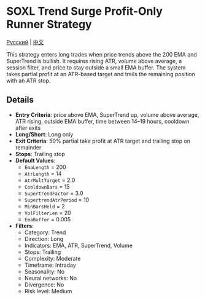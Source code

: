 # SOXL Trend Surge Profit-Only Runner Strategy
[Русский](README_ru.md) | [中文](README_cn.md)

This strategy enters long trades when price trends above the 200 EMA and SuperTrend is bullish. It requires rising ATR, volume above average, a session filter, and price to stay outside a small EMA buffer. The system takes partial profit at an ATR-based target and trails the remaining position with an ATR stop.

## Details

- **Entry Criteria**: price above EMA, SuperTrend up, volume above average, ATR rising, outside EMA buffer, time between 14–19 hours, cooldown after exits
- **Long/Short**: Long only
- **Exit Criteria**: 50% partial take profit at ATR target and trailing stop on remainder
- **Stops**: Trailing stop
- **Default Values**:
  - `EmaLength` = 200
  - `AtrLength` = 14
  - `AtrMultTarget` = 2.0
  - `CooldownBars` = 15
  - `SupertrendFactor` = 3.0
  - `SupertrendAtrPeriod` = 10
  - `MinBarsHeld` = 2
  - `VolFilterLen` = 20
  - `EmaBuffer` = 0.005
- **Filters**:
  - Category: Trend
  - Direction: Long
  - Indicators: EMA, ATR, SuperTrend, Volume
  - Stops: Trailing
  - Complexity: Moderate
  - Timeframe: Intraday
  - Seasonality: No
  - Neural networks: No
  - Divergence: No
  - Risk level: Medium
